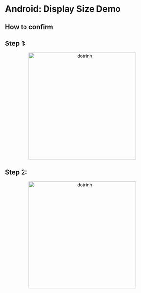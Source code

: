 # Android: Display Size Demo

## How to confirm
## Step 1:

<p align="center">
  <img src="https://github.com/dotrinhdev/DisplaySize/blob/3948f1a6ef973ddf893bf2fcdb202e30599f7d8a/RES/dotrinhdemo1.png" width="350" title="dotrinh">
</p>


## Step 2:

<p align="center">
  <img src="https://github.com/dotrinhdev/DisplaySize/blob/3948f1a6ef973ddf893bf2fcdb202e30599f7d8a/RES/dotrinhdemo2.png" width="350" title="dotrinh">
</p>
